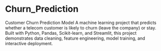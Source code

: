 # Churn_Prediction
Customer Churn Prediction Model A machine learning project that predicts whether a telecom customer is likely to churn (leave the company) or stay. Built with Python, Pandas, Scikit-learn, and Streamlit, this project demonstrates data cleaning, feature engineering, model training, and interactive deployment. 
